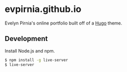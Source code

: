 # evpirnia.github.io

Evelyn Pirnia's online portfolio built off of a <a href="https://gohugo.io"> Hugo</a> theme.

## Development
Install Node.js and npm.

```bash
$ npm install -g live-server
$ live-server
```
